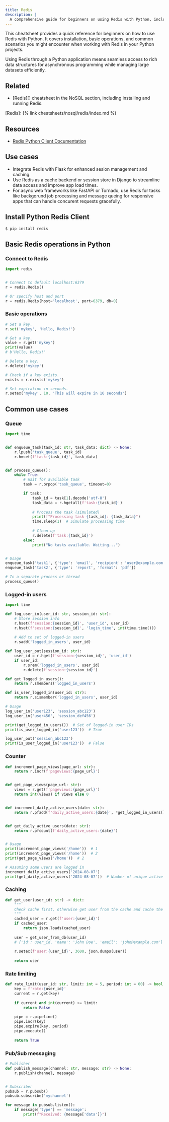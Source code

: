 ```yaml
---
title: Redis
description: |
  A comprehensive guide for beginners on using Redis with Python, including setup, basic operations, and common use cases.
---
```


This cheatsheet provides a quick reference for beginners on how to use Redis with Python. It covers installation, basic operations, and common scenarios you might encounter when working with Redis in your Python projects.

Using Redis through a Python application means seamless access to rich data structures for asynchronous programming while managing large datasets efficiently.

## Related

- [Redis][] cheatsheet in the NoSQL section, including installing and running Redis.

[Redis]: {% link cheatsheets/nosql/redis/index.md %}

## Resources

- [Redis Python Client Documentation](https://redis-py.readthedocs.io/)

## Use cases

- Integrate Redis with Flask for enhanced sesion management and caching.
- Use Redis as a cache backend or session store in Django to streamline data access and improve app load times.
- For async web frameworks like FastAPI or Tornado, use Redis for tasks like backgorund job processing and message queing for responsive apps that can handle concurent requests gracefully.

## Install Python Redis Client

```sh
$ pip install redis
```

## Basic Redis operations in Python

### Connect to Redis

```python
import redis


# Connect to default localhost:6379
r = redis.Redis()

# Or specify host and port
r = redis.Redis(host='localhost', port=6379, db=0)
```

### Basic operations

```python
# Set a key.
r.set('mykey', 'Hello, Redis!')
```

```python
# Get a key.
value = r.get('mykey')
print(value)  
# b'Hello, Redis!'
```

```python
# Delete a key.
r.delete('mykey')
```

```python
# Check if a key exists.
exists = r.exists('mykey')
```

```python
# Set expiration in seconds.
r.setex('mykey', 10, 'This will expire in 10 seconds')
```


## Common use cases

### Queue

```python
import time


def enqueue_task(task_id: str, task_data: dict) -> None:
    r.lpush('task_queue', task_id)
    r.hmset(f'task:{task_id}', task_data)


def process_queue():
    while True:
        # Wait for available task
        task = r.brpop('task_queue', timeout=0)

        if task:
            task_id = task[1].decode('utf-8')
            task_data = r.hgetall(f'task:{task_id}')
            
            # Process the task (simulated)
            print(f"Processing task {task_id}: {task_data}")
            time.sleep(1)  # Simulate processing time
            
            # Clean up
            r.delete(f'task:{task_id}')
        else:
            print("No tasks available. Waiting...")


# Usage
enqueue_task('task1', {'type': 'email', 'recipient': 'user@example.com'})
enqueue_task('task2', {'type': 'report', 'format': 'pdf'})

# In a separate process or thread
process_queue()
```

### Logged-in users

```python
import time

def log_user_in(user_id: str, session_id: str):
    # Store session info
    r.hset(f'session:{session_id}', 'user_id', user_id)
    r.hset(f'session:{session_id}', 'login_time', int(time.time()))
    
    # Add to set of logged-in users
    r.sadd('logged_in_users', user_id)

def log_user_out(session_id: str):
    user_id = r.hget(f'session:{session_id}', 'user_id')
    if user_id:
        r.srem('logged_in_users', user_id)
        r.delete(f'session:{session_id}')

def get_logged_in_users():
    return r.smembers('logged_in_users')

def is_user_logged_in(user_id: str):
    return r.sismember('logged_in_users', user_id)

# Usage
log_user_in('user123', 'session_abc123')
log_user_in('user456', 'session_def456')

print(get_logged_in_users())  # Set of logged-in user IDs
print(is_user_logged_in('user123'))  # True

log_user_out('session_abc123')
print(is_user_logged_in('user123'))  # False
```

### Counter

```python
def increment_page_views(page_url: str):
    return r.incr(f'pageviews:{page_url}')


def get_page_views(page_url: str):
    views = r.get(f'pageviews:{page_url}')
    return int(views) if views else 0


def increment_daily_active_users(date: str):
    return r.pfadd(f'daily_active_users:{date}', *get_logged_in_users())


def get_daily_active_users(date: str):
    return r.pfcount(f'daily_active_users:{date}')


# Usage
print(increment_page_views('/home'))  # 1
print(increment_page_views('/home'))  # 2
print(get_page_views('/home'))  # 2

# Assuming some users are logged in
increment_daily_active_users('2024-08-07')
print(get_daily_active_users('2024-08-07'))  # Number of unique active users
```

### Caching

```python
def get_user(user_id: str) -> dict:
    """
    Check cache first, otherwise get user from the cache and cache the data for an hour.
    """
    cached_user = r.get(f'user:{user_id}')
    if cached_user:
        return json.loads(cached_user)
    
    user = get_user_from_db(user_id)
    # {'id': user_id, 'name': 'John Doe', 'email': 'john@example.com'}
    
    r.setex(f'user:{user_id}', 3600, json.dumps(user))
    
    return user
```

### Rate limiting

```python
def rate_limit(user_id: str, limit: int = 5, period: int = 60) -> bool:
    key = f'rate:{user_id}'
    current = r.get(key)
    
    if current and int(current) >= limit:
        return False
    
    pipe = r.pipeline()
    pipe.incr(key)
    pipe.expire(key, period)
    pipe.execute()
    
    return True
```

### Pub/Sub messaging

```python
# Publisher
def publish_message(channel: str, message: str) -> None:
    r.publish(channel, message)


# Subscriber
pubsub = r.pubsub()
pubsub.subscribe('mychannel')

for message in pubsub.listen():
    if message['type'] == 'message':
        print(f"Received: {message['data']}")
```
